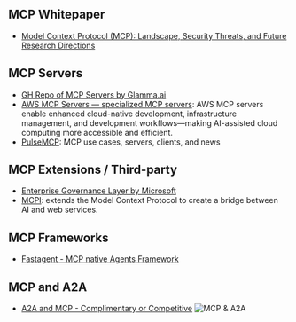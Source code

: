 ## MCP Whitepaper

- [Model Context Protocol (MCP): Landscape, Security Threats, and
Future Research Directions](https://arxiv.org/pdf/2503.23278v1)

## MCP Servers

- [GH Repo of MCP Servers by Glamma.ai](https://github.com/punkpeye/awesome-mcp-servers)
- [AWS MCP Servers — specialized MCP servers](https://github.com/awslabs/mcp/): AWS MCP servers enable enhanced cloud-native development, infrastructure management, and development workflows—making AI-assisted cloud computing more accessible and efficient.
- [PulseMCP](https://www.pulsemcp.com/): MCP use cases, servers, clients, and news

## MCP Extensions / Third-party

- [Enterprise Governance Layer by Microsoft](https://github.com/ithena-one/mcp-governance-sdk)
- [MCPI](https://mcpintegrate.com/): extends the Model Context Protocol to create a bridge between AI and web services.

## MCP Frameworks

- [Fastagent - MCP native Agents Framework](https://fast-agent.ai/)

## MCP and A2A

- [A2A and MCP - Complimentary or Competitive](https://www.newsletter.swirlai.com/p/mcp-vs-a2a-friends-or-foes)
![MCP & A2A](https://substackcdn.com/image/fetch/f_auto,q_auto:good,fl_progressive:steep/https%3A%2F%2Fsubstack-post-media.s3.amazonaws.com%2Fpublic%2Fimages%2Fc280dcb8-4359-42d2-bcfb-557faa4884c7_2023x1854.png)